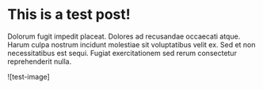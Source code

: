 # This is a test post!
Dolorum fugit impedit placeat. Dolores ad recusandae occaecati atque. Harum culpa nostrum incidunt molestiae sit voluptatibus velit ex. Sed et non necessitatibus est sequi. Fugiat exercitationem sed rerum consectetur reprehenderit nulla.

![test-image]
<!--stackedit_data:
eyJoaXN0b3J5IjpbNjQwNzIzMjBdfQ==
-->
